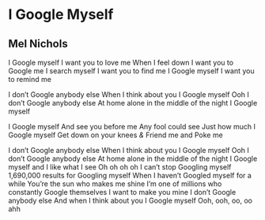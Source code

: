 # I Google Myself
## Mel Nichols
I Google myself
I want you to love me
When I feel down
I want you to Google me
I search myself
I want you to find me
I Google myself
I want you to remind me


I don’t Google anybody else
When I think about you
I Google myself
Ooh
I don’t Google anybody else
At home alone in the middle of the night
I Google myself


I Google myself
And see you before me
Any fool could see
Just how much I Google myself
Get down on your knees _&_
Friend me and Poke me


I don’t Google anybody else
When I think about you
I Google myself
Ooh I don’t Google anybody else
At home alone in the middle of the night
I Google myself
and I like what I see
Oh oh oh oh I can’t stop Googling myself
1,690,000 results for Googling myself
When I haven’t Googled myself for a while
You’re the sun who makes me shine
I’m one of millions who constantly Google themselves
I want to make you mine
I don’t Google anybody else
And when I think about you I Google myself
Ooh, ooh, oo, oo ahh